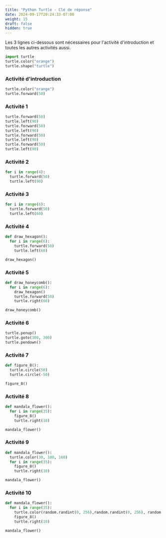 ```yaml
---
title: "Python Turtle - Clé de réponse"
date: 2024-09-17T20:24:33-07:00
weight: 15
draft: false
hidden: true
---
```


Les 3 lignes ci-dessous sont nécessaires pour l'activité d'introduction et toutes les autres activités aussi. 

```python
import turtle
turtle.color("orange")
turtle.shape("turtle")
```

### Activité d'introduction

```python
turtle.color("orange")
turtle.forward(50)
```

### Activité 1

```python
turtle.forward(50)
turtle.left(90)
turtle.forward(50)
turtle.left(90)
turtle.forward(50)
turtle.left(90)
turtle.forward(50)
turtle.left(90)
```

### Activité 2

```python
for i in range(4):
  turtle.forward(50)
  turtle.left(90)
```

### Activité 3

```python
for i in range(6):
  turtle.forward(50)
  turtle.left(60)
```

### Activité 4

```python
def draw_hexagon():
  for i in range(6):
    turtle.forward(50)
    turtle.left(60)

draw_hexagon()
```

### Activité 5

```python
def draw_honeycomb():
  for i in range(6):
    draw_hexagon()
    turtle.forward(50)
    turtle.right(60)

draw_honeycomb()
```

### Activité 6

```python
turtle.penup()
turtle.goto(300, 300)
turtle.pendown()
```

### Activité 7

```python
def figure_8():
  turtle.circle(50)
  turtle.circle(-50)

figure_8()
```

### Activité 8

```python
def mandala_flower():
  for i in range(35):
    figure_8()
    turtle.right(10)

mandala_flower()
```

### Activité 9

```python
def mandala_flower():
  turtle.color(30, 100, 160)
  for i in range(35):
    figure_8()
    turtle.right(10)

mandala_flower()
```

### Activité 10

```python
def mandala_flower():
  for i in range(35):
    turtle.color(random.randint(0, 256),random.randint(0, 256), random.randint(0, 256)) 
    figure_8()
    turtle.right(10)

mandala_flower()
```
